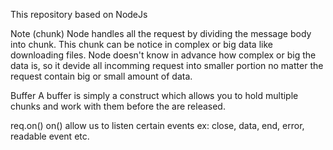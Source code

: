 This repository based on NodeJs

Note (chunk)
Node handles all the request by dividing the message body into chunk. This chunk can be notice in complex or big data like downloading files. Node doesn't know in advance how complex or big the data is, so it devide all incomming request into smaller portion no matter the request contain big or small amount of data.

Buffer
A buffer is simply a construct which allows you to hold multiple chunks and work with them before the are released.

req.on()
on() allow us to listen certain events ex: close, data, end, error, readable event etc.